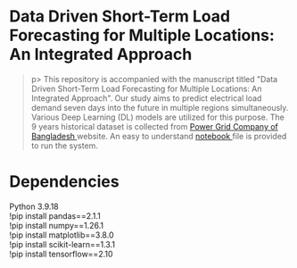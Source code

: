 # Data Driven Short-Term Load Forecasting for Multiple Locations: An Integrated Approach

>p> This repository is accompanied with the manuscript titled "Data Driven Short-Term Load Forecasting for Multiple Locations: An Integrated Approach". Our study aims to predict electrical load demand seven days into the future in multiple regions simultaneously. Various Deep Learning (DL) models are utilized for this purpose. The 9 years historical dataset is collected from <a href= "https://pgcb.gov.bd/"> Power Grid Company of Bangladesh </a> website. An easy to understand <a href="https://github.com/gcsarker/Multiple-Regions-STLF/blob/main/multi_region_forecast.ipynb">notebook </a> file is provided to run the system.
</p>

# Dependencies
Python 3.9.18 <br>
!pip install pandas==2.1.1 <br>
!pip install numpy==1.26.1 <br>
!pip install matplotlib==3.8.0 <br>
!pip install scikit-learn==1.3.1 <br>
!pip install tensorflow==2.10 <br>
